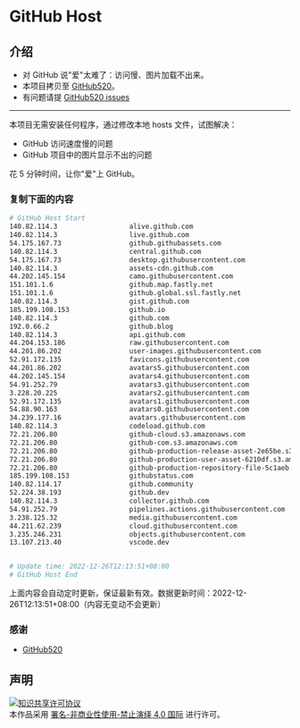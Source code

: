 # GitHub Host
## 介绍
- 对 GitHub 说"爱"太难了：访问慢、图片加载不出来。
- 本项目拷贝至 [GitHub520](https://github.com/521xueweihan/GitHub520)。
- 有问题请提 [GitHub520 issues](https://github.com/521xueweihan/GitHub520/issues/new)

---

本项目无需安装任何程序，通过修改本地 hosts 文件，试图解决：
- GitHub 访问速度慢的问题
- GitHub 项目中的图片显示不出的问题

花 5 分钟时间，让你"爱"上 GitHub。

### 复制下面的内容
```bash
# GitHub Host Start
140.82.114.3                  alive.github.com
140.82.114.3                  live.github.com
54.175.167.73                 github.githubassets.com
140.82.114.3                  central.github.com
54.175.167.73                 desktop.githubusercontent.com
140.82.114.3                  assets-cdn.github.com
44.202.145.154                camo.githubusercontent.com
151.101.1.6                   github.map.fastly.net
151.101.1.6                   github.global.ssl.fastly.net
140.82.114.3                  gist.github.com
185.199.108.153               github.io
140.82.114.3                  github.com
192.0.66.2                    github.blog
140.82.114.3                  api.github.com
44.204.153.186                raw.githubusercontent.com
44.201.86.202                 user-images.githubusercontent.com
52.91.172.135                 favicons.githubusercontent.com
44.201.86.202                 avatars5.githubusercontent.com
44.202.145.154                avatars4.githubusercontent.com
54.91.252.79                  avatars3.githubusercontent.com
3.228.20.225                  avatars2.githubusercontent.com
52.91.172.135                 avatars1.githubusercontent.com
54.88.90.163                  avatars0.githubusercontent.com
34.239.177.16                 avatars.githubusercontent.com
140.82.114.3                  codeload.github.com
72.21.206.80                  github-cloud.s3.amazonaws.com
72.21.206.80                  github-com.s3.amazonaws.com
72.21.206.80                  github-production-release-asset-2e65be.s3.amazonaws.com
72.21.206.80                  github-production-user-asset-6210df.s3.amazonaws.com
72.21.206.80                  github-production-repository-file-5c1aeb.s3.amazonaws.com
185.199.108.153               githubstatus.com
140.82.114.17                 github.community
52.224.38.193                 github.dev
140.82.114.3                  collector.github.com
54.91.252.79                  pipelines.actions.githubusercontent.com
3.238.125.32                  media.githubusercontent.com
44.211.62.239                 cloud.githubusercontent.com
3.235.246.231                 objects.githubusercontent.com
13.107.213.40                 vscode.dev


# Update time: 2022-12-26T12:13:51+08:00
# GitHub Host End

```
上面内容会自动定时更新，保证最新有效。数据更新时间：2022-12-26T12:13:51+08:00（内容无变动不会更新）

### 感谢

- [GitHub520](https://github.com/521xueweihan/GitHub520)

## 声明
<a rel="license" href="https://creativecommons.org/licenses/by-nc-nd/4.0/deed.zh"><img alt="知识共享许可协议" style="border-width: 0" src="https://licensebuttons.net/l/by-nc-nd/4.0/88x31.png"></a><br>本作品采用 <a rel="license" href="https://creativecommons.org/licenses/by-nc-nd/4.0/deed.zh">署名-非商业性使用-禁止演绎 4.0 国际</a> 进行许可。